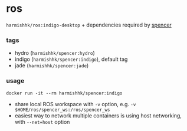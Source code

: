 # ros

```harmishhk/ros:indigo-desktop``` + dependencies required by [spencer](http://spencer.eu/)

### tags

- hydro (```harmishhk/spencer:hydro```)
- indigo (```harmishhk/spencer:indigo```), default tag
- jade (```harmishhk/spencer:jade```)

### usage

```docker run -it --rm harmishhk/spencer:indigo```

- share local ROS workspace with ```-v``` option, e.g.  ```-v $HOME/ros/spencer_ws:/ros/spencer_ws```
- easiest way to network multiple containers is using host networking, with ```--net=host``` option

